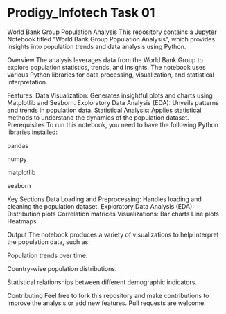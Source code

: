 # Prodigy_Infotech Task 01
World Bank Group Population Analysis
This repository contains a Jupyter Notebook titled "World Bank Group Population Analysis", which provides insights into population trends and data analysis using Python.

Overview
The analysis leverages data from the World Bank Group to explore population statistics, trends, and insights. The notebook uses various Python libraries for data processing, visualization, and statistical interpretation.

Features:
Data Visualization: Generates insightful plots and charts using Matplotlib and Seaborn. Exploratory Data Analysis (EDA): Unveils patterns and trends in population data. Statistical Analysis: Applies statistical methods to understand the dynamics of the population dataset. Prerequisites To run this notebook, you need to have the following Python libraries installed:

pandas

numpy

matplotlib

seaborn

Key Sections
Data Loading and Preprocessing: Handles loading and cleaning the population dataset. Exploratory Data Analysis (EDA): Distribution plots Correlation matrices Visualizations: Bar charts Line plots Heatmaps

Output
The notebook produces a variety of visualizations to help interpret the population data, such as:

Population trends over time.

Country-wise population distributions.

Statistical relationships between different demographic indicators.

Contributing
Feel free to fork this repository and make contributions to improve the analysis or add new features. Pull requests are welcome.
